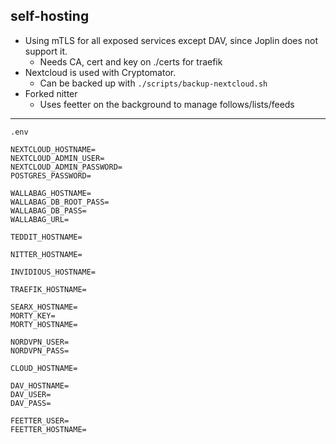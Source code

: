 ## self-hosting

* Using mTLS for all exposed services except DAV, since Joplin does not support it.
  * Needs CA, cert and key on ./certs for traefik
* Nextcloud is used with Cryptomator.
  * Can be backed up with `./scripts/backup-nextcloud.sh`
* Forked nitter
  * Uses feetter on the background to manage follows/lists/feeds


---

`.env`
```
NEXTCLOUD_HOSTNAME=
NEXTCLOUD_ADMIN_USER=
NEXTCLOUD_ADMIN_PASSWORD=
POSTGRES_PASSWORD=

WALLABAG_HOSTNAME=
WALLABAG_DB_ROOT_PASS=
WALLABAG_DB_PASS=
WALLABAG_URL=

TEDDIT_HOSTNAME=

NITTER_HOSTNAME=

INVIDIOUS_HOSTNAME=

TRAEFIK_HOSTNAME=

SEARX_HOSTNAME=
MORTY_KEY=
MORTY_HOSTNAME=

NORDVPN_USER=
NORDVPN_PASS=

CLOUD_HOSTNAME=

DAV_HOSTNAME=
DAV_USER=
DAV_PASS=

FEETTER_USER=
FEETTER_HOSTNAME=
```